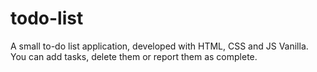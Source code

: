 # todo-list
A small to-do list application, developed with HTML, CSS and JS Vanilla.
You can add tasks, delete them or report them as complete.
